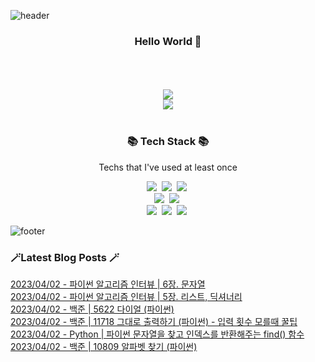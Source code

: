 


![header](https://capsule-render.vercel.app/api?type=waving&color=gradient&height=300&section=header&text=busymidnight&fontAlignY=40&fontSize=50&desc=🌷&descAlignY=65&animation=twinkling)

 <div align="center">
   <h3>Hello World 👋</h3>
   <br /><br />
    <br>
 <a href="https://hits.seeyoufarm.com"><img src="https://hits.seeyoufarm.com/api/count/incr/badge.svg?url=https%3A%2F%2Fgithub.com%2Fbusymidnight&count_bg=%23BEBEBE&title_bg=%23FFFFFF&icon=baidu.svg&icon_color=%23726161&title=%C2%B7&edge_flat=false"/></a>
 <br>
   <img src="https://github-readme-stats.vercel.app/api?username=busymidnight&show_icons=true">
   <br /><br />
   <h3>📚 Tech Stack 📚</h3>
  	<p align="center"> Techs that I've used at least once </p>

 <p align="center">
   <img src="https://img.shields.io/badge/Python-3766AB?style=flat-square&logo=Python&logoColor=white"/></a>&nbsp 
   <img src="https://img.shields.io/badge/java-007396?style=flat&logo=CoffeeScript&logoColor=white"></a>&nbsp 
   <img src="https://img.shields.io/badge/CSharp-239120?style=flat-square&logo=CSharp&logoColor=white"/></a>&nbsp 
   <br>
   <img src="https://img.shields.io/badge/SpringBoot-6DB33F?style=flat-square&logo=Spring&logoColor=white"/></a>&nbsp 
   <img src="https://img.shields.io/badge/Flask-000000?style=flat-square&logo=Flask&logoColor=white"/></a>&nbsp 
   <!--<img src="https://img.shields.io/badge/Django-092E20?style=flat-square&logo=Django&logoColor=white"/></a>&nbsp--> 
   <!--<img src="https://img.shields.io/badge/aws-333664?style=flat-square&logo=amazon-aws&logoColor=white"/></a>&nbsp--> 
   <br>
   <img src="https://img.shields.io/badge/Javascript-ffb13b?style=flat-square&logo=javascript&logoColor=white"/></a>&nbsp 
   <img src="https://img.shields.io/badge/html5-E34F26?style=flat-square&logo=html5&logoColor=white"/></a>&nbsp 
   <img src="https://img.shields.io/badge/css-1572B6?style=flat-square&logo=css3&logoColor=white"/></a>&nbsp 
   <br>
 </p>


  </div>
  
 ![footer](https://capsule-render.vercel.app/api?section=footer&type=waving&color=e2e4e3&height=130) 
 <h3 align=>🪄Latest Blog Posts 🪄</h3>

  [2023/04/02 - 파이썬 알고리즘 인터뷰 | 6장. 문자열](https://un-lazy-midnight.tistory.com/51) <br/> 
[2023/04/02 - 파이썬 알고리즘 인터뷰 | 5장. 리스트, 딕셔너리](https://un-lazy-midnight.tistory.com/50) <br/> 
[2023/04/02 - 백준 | 5622 다이얼 (파이썬)](https://un-lazy-midnight.tistory.com/49) <br/> 
[2023/04/02 - 백준 | 11718 그대로 출력하기 (파이썬) - 입력 횟수 모를때 꿀팁](https://un-lazy-midnight.tistory.com/48) <br/> 
[2023/04/02 - Python | 파이썬 문자열을 찾고 인덱스를 반환해주는 find() 함수](https://un-lazy-midnight.tistory.com/47) <br/> 
[2023/04/02 - 백준 | 10809 알파벳 찾기 (파이썬)](https://un-lazy-midnight.tistory.com/46) <br/> 

